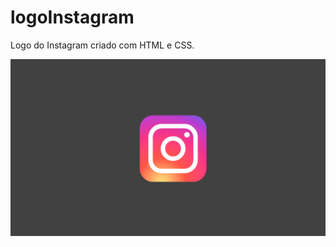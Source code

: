 # logoInstagram
Logo do Instagram criado com HTML e CSS.

![logo](https://github.com/Jefersoncf/logoInstagram/blob/main/Captura%20de%20tela%20de%202021-09-19%2019-37-49.png)
